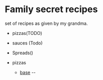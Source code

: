 # Family secret recipes

set of recipes as given by my grandma.

* pizzas(TODO)
* sauces (Todo)
* Spreads()

* pizzas
    - [base](./base.md)
    --